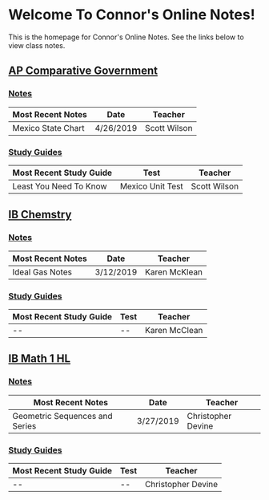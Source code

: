 # Welcome To Connor's Online Notes!
This is the homepage for  Connor's Online Notes. See the links below to view class notes.

## [AP Comparative Government](articles/ap-comp-gov/index.html)
### [Notes](articles/ap-comp-gov/index.html#notes)

| Most Recent Notes | Date | Teacher |
|--|--|--|
| Mexico State Chart | 4/26/2019 | Scott Wilson |

### [Study Guides](articles/ap-comp-gov/index.html#study-guides)
| Most Recent Study Guide | Test | Teacher |
|--|--|--|
| Least You Need To Know | Mexico Unit Test | Scott Wilson |

## [IB Chemstry](articles/ib-chemistry/index.html)
### [Notes](articles/ib-chemistry/index.html#notes)
| Most Recent Notes | Date | Teacher |
|--|--|--|
| Ideal Gas Notes | 3/12/2019 | Karen McKlean |

### [Study Guides](articles/ib-chemistry/index.html#study-guides)
| Most Recent Study Guide | Test | Teacher |
|--|--|--|
| -- | -- | Karen McClean |

## [IB Math 1 HL](articles/ib-math-hl-1/index.html)
### [Notes](articles/ib-math-hl-1/index.html#notes)
| Most Recent Notes | Date | Teacher |
|--|--|--|
| Geometric Sequences and Series | 3/27/2019 | Christopher Devine |

### [Study Guides](articles/ib-math-hl-1/index.html#study-guides)
| Most Recent Study Guide | Test | Teacher |
|--|--|--|
| -- | -- | Christopher Devine |
<!--stackedit_data:
eyJoaXN0b3J5IjpbMTM3NzExMzcwOSwtMjE0MzkyMzI0MywtMT
gxOTA1NDg0MywxNDI4MTU0MzU5LDEwMzY3MjAwNDgsNjEzOTcw
MTE1LDc0MjM1OTE2Niw4Nzc2OTgzMzgsMTAyNzI3MzgyOSw3Mj
YzNTU2MDAsLTk3MjE4ODg0NSw2NzU2Njk3MDUsLTUwOTM4OTcy
Nyw4MjI1MzYzODUsMjQ2NTY3ODUxLDIwNTYwOTU3OTAsLTIwMD
IyMzg2NDhdfQ==
-->

